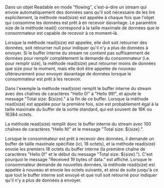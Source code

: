 Dans un objet Readable en mode "flowing", c'est-à-dire un stream qui envoie automatiquement des données sans qu'il soit nécessaire de les lire explicitement, la méthode read(size) est appelée à chaque fois que l'objet qui consomme les données est prêt à en recevoir davantage. Le paramètre size de la méthode read() correspond à la taille maximale de données que le consommateur est capable de recevoir à ce moment-là.

Lorsque la méthode read(size) est appelée, elle doit soit retourner des données, soit retourner null pour indiquer qu'il n'y a plus de données à envoyer. Si le buffer interne du stream ne contient pas suffisamment de données pour remplir complètement la demande du consommateur (i.e. pour remplir size), la méthode read(size) peut retourner moins de données que size pour le moment, mais elle doit être appelée de nouveau ultérieurement pour envoyer davantage de données lorsque le consommateur est prêt à les recevoir.

Dans l'exemple  la méthode read(size) remplit le buffer interne du stream avec des chaînes de caractères "Hello 0!" à "Hello 99!", et ajoute le message "Total size: ${size}." à la fin de ce buffer. Lorsque la méthode read(size) est appelée pour la première fois, size est probablement égal à la taille maximale du buffer de la sortie standard, qui est souvent de 16K ou 16384 octets. 

La méthode read(size) remplit donc le buffer interne du stream avec 100 chaînes de caractères "Hello N!" et le message "Total size: ${size}.".

Lorsque le consommateur est prêt à recevoir des données, il demande un buffer de taille maximale spécifiée (ici, 18 octets), et la méthode read(size) envoie les premiers 18 octets du buffer interne (la première chaîne de caractères "Hello 0!" et le début du message "Total size: ${size}."). C'est pourquoi le message "Received 19 bytes of data." est affiché. Lorsque le consommateur demande de nouvelles données, la méthode read(size) est appelée à nouveau et envoie les octets suivants, et ainsi de suite jusqu'à ce que tout le buffer interne soit envoyé et que null soit retourné pour indiquer qu'il n'y a plus de données à envoyer.